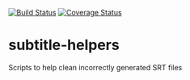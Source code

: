 [![Build Status](https://travis-ci.org/klistwan/subtitle-helpers.svg?branch=master)](https://travis-ci.org/klistwan/subtitle-helpers) [![Coverage Status](https://coveralls.io/repos/github/klistwan/subtitle-helpers/badge.svg)](https://coveralls.io/github/klistwan/subtitle-helpers)

# subtitle-helpers
Scripts to help clean incorrectly generated SRT files
